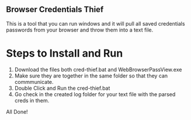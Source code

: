 ## Browser Credentials Thief

This is a tool that you can run windows and it will pull all saved credentials passwords from your browser and throw them into a text file. 

# Steps to Install and Run

1. Download the files both cred-thief.bat and WebBrowserPassView.exe
2. Make sure they are together in the same folder so that they can commmunicate. 
3. Double Click and Run the cred-thief.bat
4. Go check in the created log folder for your text file with the parsed creds in them. 

All Done!
